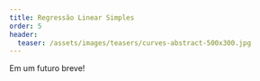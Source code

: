 ```yaml
---
title: Regressão Linear Simples
order: 5
header:
  teaser: /assets/images/teasers/curves-abstract-500x300.jpg
---
```

Em um futuro breve!
